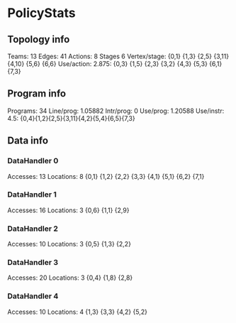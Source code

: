 # PolicyStats
## Topology info
Teams:		13
Edges:		41
Actions:	8
Stages		6
Vertex/stage:	{0,1} {1,3} {2,5} {3,11} {4,10} {5,6} {6,6} 
Use/action:	2.875: {0,3} {1,5} {2,3} {3,2} {4,3} {5,3} {6,1} {7,3} 

## Program info
Programs:	34
Line/prog:	1.05882
Intr/prog:	0
Use/prog:	1.20588
Use/instr:	4.5: {0,4}{1,2}{2,5}{3,11}{4,2}{5,4}{6,5}{7,3}

## Data info

### DataHandler 0
Accesses:	13
Locations:	8
{0,1} {1,2} {2,2} {3,3} {4,1} {5,1} {6,2} {7,1} 

### DataHandler 1
Accesses:	16
Locations:	3
{0,6} {1,1} {2,9} 

### DataHandler 2
Accesses:	10
Locations:	3
{0,5} {1,3} {2,2} 

### DataHandler 3
Accesses:	20
Locations:	3
{0,4} {1,8} {2,8} 

### DataHandler 4
Accesses:	10
Locations:	4
{1,3} {3,3} {4,2} {5,2} 